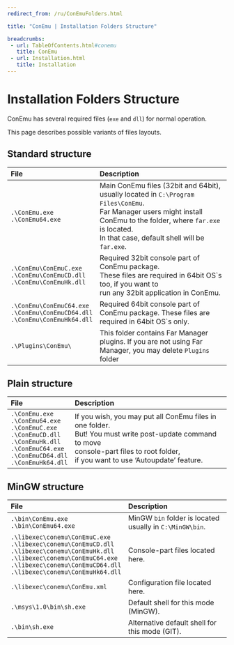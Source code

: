 ```yaml
---
redirect_from: /ru/ConEmuFolders.html

title: "ConEmu | Installation Folders Structure"

breadcrumbs:
 - url: TableOfContents.html#conemu
   title: ConEmu
 - url: Installation.html
   title: Installation
---
```


# Installation Folders Structure

ConEmu has several required files (`exe` and `dll`) for normal operation.

This page describes possible variants of files layouts.


<h2 id="Standard_structure"> Standard structure </h2>

| File | Description |
|:---|:---|
| `.\ConEmu.exe` <br> `.\ConEmu64.exe` | Main ConEmu files (32bit and 64bit), usually located in `C:\Program Files\ConEmu`.<br> Far Manager users might install ConEmu to the folder, where `far.exe` is located.<br> In that case, default shell will be `far.exe`. |
| `.\ConEmu\ConEmuC.exe` <br> `.\ConEmu\ConEmuCD.dll` <br> `.\ConEmu\ConEmuHk.dll` | Required 32bit console part of ConEmu package.<br> These files are required in 64bit OS`s too, if you want to<br> run any 32bit application in ConEmu. |
| `.\ConEmu\ConEmuC64.exe` <br> `.\ConEmu\ConEmuCD64.dll` <br> `.\ConEmu\ConEmuHk64.dll` | Required 64bit console part of ConEmu package. These files are required in 64bit OS`s only. |
| `.\Plugins\ConEmu\` | This folder contains Far Manager plugins. If you are not using Far Manager, you may delete `Plugins` folder |


<h2 id="Plain_structure"> Plain structure </h2>

| File | Description |
|:---|:---|
| `.\ConEmu.exe` <br> `.\ConEmu64.exe` <br> `.\ConEmuC.exe` <br> `.\ConEmuCD.dll` <br> `.\ConEmuHk.dll` <br> `.\ConEmuC64.exe` <br> `.\ConEmuCD64.dll` <br> `.\ConEmuHk64.dll` | If you wish, you may put all ConEmu files in one folder.<br> But! You must write post-update command to move<br> console-part files to root folder,<br> if you want to use ‘Autoupdate’ feature. |


<h2 id="MinGW_structure"> MinGW structure </h2>

| File | Description |
|:---|:---|
| `.\bin\ConEmu.exe` <br> `.\bin\ConEmu64.exe` | MinGW `bin` folder is located usually in `C:\MinGW\bin`. |
| `.\libexec\conemu\ConEmuC.exe` <br> `.\libexec\conemu\ConEmuCD.dll` <br> `.\libexec\conemu\ConEmuHk.dll` <br> `.\libexec\conemu\ConEmuC64.exe` <br> `.\libexec\conemu\ConEmuCD64.dll` <br> `.\libexec\conemu\ConEmuHk64.dll` | Console-part files located here. |
| `.\libexec\conemu\ConEmu.xml` | Configuration file located here. |
| `.\msys\1.0\bin\sh.exe` | Default shell for this mode (MinGW). |
| `.\bin\sh.exe` | Alternative default shell for this mode (GIT). |
